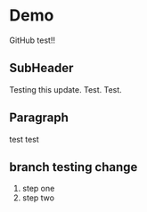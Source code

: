 # Demo

GitHub test!!

## SubHeader

Testing this update. Test. Test.

## Paragraph

test test

## branch testing change

1. step one
2. step two